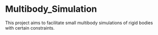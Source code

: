 # Multibody_Simulation
This project aims to facilitate small multibody simulations of rigid bodies with certain constraints. 
